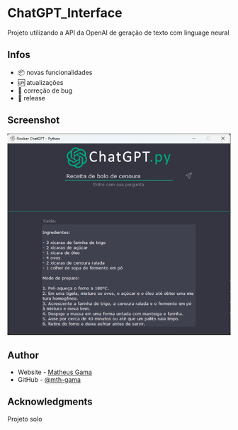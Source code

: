 # ChatGPT_Interface
Projeto utilizando a API da OpenAI de geração de texto com linguage neural

## Infos

- :package: novas funcionalidades
- :up: atualizações 
- :ant: correção de bug
- :checkered_flag: release

## Screenshot

![imagem da interface](https://github.com/mth-gama/ChatGPT_Interface/blob/main/img/Screenshot.png)

## Author

- Website - [Matheus Gama](https://mth-gama.github.io/)
- GitHub - [@mth-gama](https://github.com/mth-gama)

## Acknowledgments

Projeto solo
